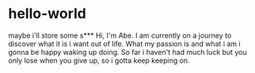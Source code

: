 # hello-world
maybe i'll store some s***
Hi, I'm Abe. I am currently on a journey to discover what it is i want out of life. What my passion is and what i am i gonna be happy waking up doing. So far i haven't had much luck but you only lose when you give up, so i gotta keep keeping on.
